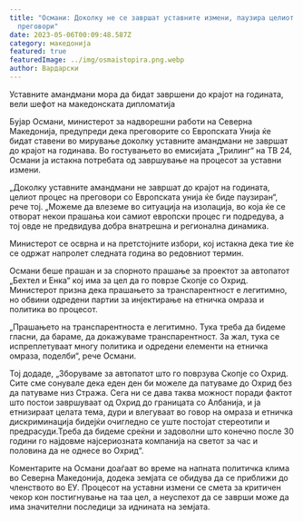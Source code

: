 ```yaml
---
title: "Османи: Доколку не се завршат уставните измени, паузира целиот процес на
  преговори"
date: 2023-05-06T00:09:48.587Z
category: македонија
featured: true
featuredImage: ../img/osmaistopira.png.webp
author: Вардарски
---
```


Уставните амандмани мора да бидат завршени до крајот на годината, вели шефот на македонската дипломатија

Бујар Османи, министерот за надворешни работи на Северна Македонија, предупреди дека преговорите со Европската Унија ќе бидат ставени во мирување доколку уставните амандмани не завршат до крајот на годинава. Во гостувањето во емисијата „Трилинг“ на ТВ 24, Османи ја истакна потребата од завршување на процесот за уставни измени.

„Доколку уставните амандмани не завршат до крајот на годината, целиот процес на преговори со Европската унија ќе биде паузиран“, рече тој. „Можеме да влеземе во ситуација на изолација, во која ќе се отворат некои прашања кои самиот европски процес ги подредува, а тој овде не предвидува добра внатрешна и регионална динамика.

Министерот се осврна и на претстојните избори, кој истакна дека тие ќе се одржат напролет следната година во редовниот термин.

Османи беше прашан и за спорното прашање за проектот за автопатот „Бехтел и Енка“ кој има за цел да го поврзе Скопје со Охрид. Министерот призна дека прашањето за транспарентност е легитимно, но обвини одредени партии за инјектирање на етничка омраза и политика во процесот.

„Прашањето на транспарентноста е легитимно. Тука треба да бидеме гласни, да бараме, да докажуваме транспарентност. За жал, тука се испреплетуваат многу политика и одредени елементи на етничка омраза, поделби“, рече Османи.

Тој додаде, „Зборуваме за автопатот што го поврзува Скопје со Охрид. Сите сме сонувале дека еден ден би можеле да патуваме до Охрид без да патуваме низ Стража. Сега ни се дава таква можност поради фактот што постои завршуваат од Охрид до границата со Албанија, и ја етнизираат целата тема, дури и влегуваат во говор на омраза и етничка дискриминација бидејќи очигледно се уште постојат стереотипи и предрасуди.Треба да бидеме среќни и задоволни што конечно после 30 години го најдовме најсериозната компанија на светот за час и половина да не однесе во Охрид“.

Коментарите на Османи доаѓаат во време на напната политичка клима во Северна Македонија, додека земјата се обидува да се приближи до членството во ЕУ. Процесот на уставни измени се смета за критичен чекор кон постигнување на таа цел, а неуспехот да се заврши може да има значителни последици за иднината на земјата.
